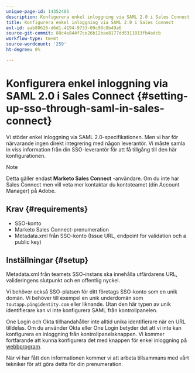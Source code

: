 ```yaml
---
unique-page-id: 14352405
description: Konfigurera enkel inloggning via SAML 2.0 i Sales Connect - Marketo Docs - produktdokumentation
title: Konfigurera enkel inloggning via SAML 2.0 i Sales Connect
exl-id: aab80626-d6d1-4194-9733-09c90c0b49a6
source-git-commit: 88c4e844f7ce26b12bae8177dd5311813fb4adcb
workflow-type: tm+mt
source-wordcount: '259'
ht-degree: 0%

---
```


# Konfigurera enkel inloggning via SAML 2.0 i Sales Connect {#setting-up-sso-through-saml-in-sales-connect}

Vi stöder enkel inloggning via SAML 2.0-specifikationen. Men vi har för närvarande ingen direkt integrering med någon leverantör. Vi måste samla in viss information från din SSO-leverantör för att få tillgång till den här konfigurationen.

>[!NOTE]
>
>Detta gäller endast **Marketo Sales Connect** -användare. Om du inte har Sales Connect men vill veta mer kontaktar du kontoteamet (din Account Manager) på Adobe.

## Krav {#requirements}

* SSO-konto
* Marketo Sales Connect-prenumeration
* Metadata.xml från SSO-konto (Issue URL, endpoint for validation och a public key)

## Inställningar {#setup}

Metadata.xml från teamets SSO-instans ska innehålla utfärdarens URL, valideringens slutpunkt och en offentlig nyckel.

Vi behöver också SSO-platsen för ditt företags SSO-konto som en unik domän. Vi behöver till exempel en unik underdomän som `toutapp.pingidentity.com` eller liknande. Utan den här typen av unik identifierare kan vi inte konfigurera SAML från kontrollpanelen.

One Login och Okta tillhandahåller inte alltid unika identifierare när en URL tilldelas. Om du använder Okta eller One Login betyder det att vi inte kan konfigurera en inloggning från kontrollpanelsknappen. Vi kommer fortfarande att kunna konfigurera det med knappen för enkel inloggning på [webbprogram](https://toutapp.com/login).

När vi har fått den informationen kommer vi att arbeta tillsammans med vårt tekniker för att göra detta för din prenumeration.
